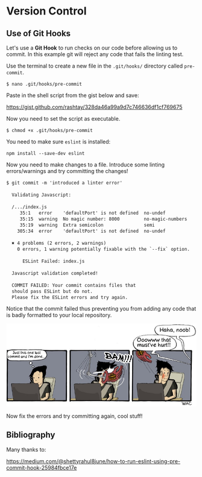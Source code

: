 
# Version Control

## Use of Git Hooks

Let's use a **Git Hook** to run checks on our code before allowing us to commit. In this example git will reject any code that fails the linting test.

Use the terminal to create a new file in the `.git/hooks/` directory called `pre-commit`.
```shell
$ nano .git/hooks/pre-commit
```
Paste in the shell script from the gist below and save:

https://gist.github.com/rashtay/328da46a99a9d7c746636df1cf769675

Now you need to set the script as executable.
```shell
$ chmod +x .git/hooks/pre-commit
```
You need to make sure `eslint` is installed:
```shell
npm install --save-dev eslint
```
Now you need to make changes to a file. Introduce some linting errors/warnings and try committing the changes!
``` shell
$ git commit -m 'introduced a linter error'

  Validating Javascript:

  /.../index.js
     35:1   error    'defaultPort' is not defined  no-undef
     35:15  warning  No magic number: 8000         no-magic-numbers
     35:19  warning  Extra semicolon               semi
    305:34  error    'defaultPort' is not defined  no-undef

  ✖ 4 problems (2 errors, 2 warnings)
    0 errors, 1 warning potentially fixable with the `--fix` option.

	  ESLint Failed: index.js

  Javascript validation completed!

  COMMIT FAILED: Your commit contains files that 
  should pass ESLint but do not. 
  Please fix the ESLint errors and try again.
 ```
Notice that the commit failed thus preventing you from adding any code that is badly formatted to your local repository.

![pre-commit takedown](../.images/pre-commit-hook.jpeg)

Now fix the errors and try committing again, cool stuff!

## Bibliography

Many thanks to:

https://medium.com/@shettyrahul8june/how-to-run-eslint-using-pre-commit-hook-25984fbce17e
